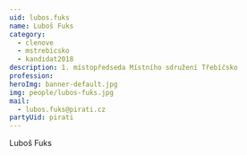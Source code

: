 ```yaml
---
uid: lubos.fuks
name: Luboš Fuks
category:
  - clenove
  - mstrebicsko
  - kandidat2018
description: 1. místopředseda Místního sdružení Třebíčsko
profession:
heroImg: banner-default.jpg
img: people/lubos-fuks.jpg
mail:
  - lubos.fuks@pirati.cz
partyUid: pirati
---
```


Luboš Fuks
